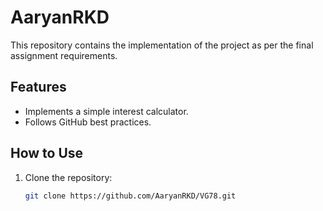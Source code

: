 # AaryanRKD

This repository contains the implementation of the project as per the final assignment requirements.

## Features
- Implements a simple interest calculator.
- Follows GitHub best practices.

## How to Use
1. Clone the repository:  
   ```bash
   git clone https://github.com/AaryanRKD/VG78.git
